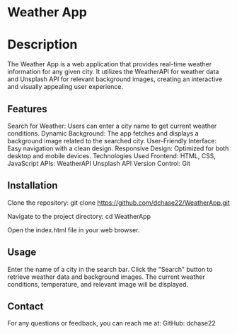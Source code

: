 # Weather App

# Description
The Weather App is a web application that provides real-time weather information for any given city. It utilizes the WeatherAPI for weather data and Unsplash API for relevant background images, creating an interactive and visually appealing user experience.

## Features
Search for Weather: Users can enter a city name to get current weather conditions.
Dynamic Background: The app fetches and displays a background image related to the searched city.
User-Friendly Interface: Easy navigation with a clean design.
Responsive Design: Optimized for both desktop and mobile devices.
Technologies Used
Frontend: HTML, CSS, JavaScript
APIs:
WeatherAPI
Unsplash API
Version Control: Git

## Installation
Clone the repository:
git clone https://github.com/dchase22/WeatherApp.git

Navigate to the project directory:
cd WeatherApp

Open the index.html file in your web browser.

## Usage
Enter the name of a city in the search bar.
Click the "Search" button to retrieve weather data and background images.
The current weather conditions, temperature, and relevant image will be displayed.

## Contact
For any questions or feedback, you can reach me at:
GitHub: dchase22
